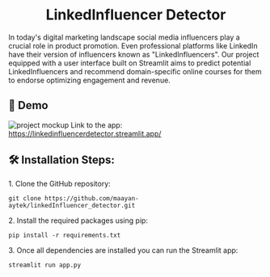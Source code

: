 <h1 align="center" id="title">LinkedInfluencer Detector</h1>

<p id="description">In today's digital marketing landscape social media influencers play a crucial role in product promotion. Even professional platforms like LinkedIn have their version of influencers known as "LinkedInfluencers". Our project equipped with a user interface built on Streamlit aims to predict potential LinkedInfluencers and recommend domain-specific online courses for them to endorse optimizing engagement and revenue.</p>

<h2>🚀 Demo</h2>

![project mockup](https://github.com/maayan-aytek/linkedInfluencer_detector/assets/81248290/6bb08045-b492-4acd-99ea-955de5c8c3af)
Link to the app: https://linkedinfluencerdetector.streamlit.app/
<h2>🛠️ Installation Steps:</h2>

<p>1. Clone the GitHub repository:</p>

```
git clone https://github.com/maayan-aytek/linkedInfluencer_detector.git
```

<p>2. Install the required packages using pip:</p>

```
pip install -r requirements.txt
```

<p>3. Once all dependencies are installed you can run the Streamlit app:</p>

```
streamlit run app.py
```
